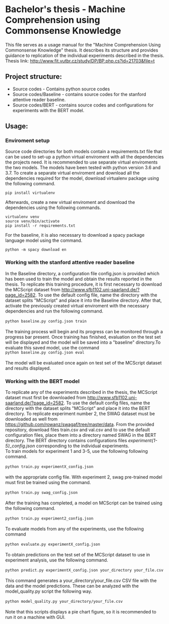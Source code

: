 # Bachelor's thesis - Machine Comprehension using Commonsense Knowledge
This file serves as a usage manual for the "Machine Comprehension Using Commonsense Knowledge" thesis. It describes its structure and provides guidance to replication of the individual experiments described in the thesis.
Thesis link: http://www.fit.vutbr.cz/study/DP/BP.php.cs?id=21703&file=t


## Project structure:
- Source codes - Contains python source codes
- Source codes/Baseline - contains source codes for the stanford attentive reader baseline.
- Source codes/BERT - contains source codes and configurations for experiments with the BERT model.



## Usage:
### Enviroment setup
Source code directories for both models contain a requirements.txt file that can be used to set-up a python virtual enviroment with all the dependencies the projects need. It is recommended to use separate virtual enviroments the two models. The models have been tested with python version 3.6 and 3.7. To create a separate virtual enviroment and download all the dependencies required for the model, download virtualenv package using the following command.
```
pip install virtualenv
```

Afterwards, create a new virtual enviroment and download the dependencies using the following commands.
```
virtualenv venv
source venv/bin/activate
pip install -r requirements.txt
```

For the baseline, it is also necessary to download a spacy package language model using the command.

```python -m spacy download en```

### Working with the stanford attentive reader baseline
In the Baseline directory, a configuration file config.json is provided which has been used to train the model and obtain the results reported in the thesis. To replicate this training procedure, it is first necessary to download the MCScript dataset from http://www.sfb1102.uni-saarland.de/?page_id=2582. To use the default config file, name the directory with the dataset splits "MCScript" and place it into the Baseline directory. After that, activate the previously created virtual enviroment with the necessary dependencies and run the following command.\
\
```python baseline.py config.json train```\
\
The training process will begin and its progress can be monitored through a progress bar present. Once training has finished, evaluation on the test set will be displayed and the model will be saved into a "baseline" directory.To evaluate this saved model, use the command
\
```python baseline.py config.json eval```\
\
The model will be evaluated once again on test set of the MCScript dataset and results displayed.

### Working with the BERT model
To replicate any of the experiments described in the thesis, the MCScript dataset must first be downloaded from http://www.sfb1102.uni-saarland.de/?page_id=2582. To use the default config files, name the directory with the dataset splits "MCScript" and place it into the BERT directory. To replicate experiment number 2, the SWAG dataset must be downloaded as well from https://github.com/rowanz/swagaf/tree/master/data. From the provided repository, download files train.csv and val.csv and to use the default configuration files, place them into a directory named SWAG in the BERT directory. The BERT directory contains configurations files *experiment{1-5}_config.json* corresponding to the individual experiments.\
To train models for experiment 1 and 3-5, use the following following command.\
\
```python train.py experimentX_config.json```\
\
with the appropriate config file. With experiment 2, swag pre-trained model must first be trained using the command.\
\
```python train.py swag_config.json```\
\
After the training has completed, a model on MCScript can be trained using the following command.\
\
```python train.py experiment2_config.json```\
\
To evaluate models from any of the experiments, use the following command\
\
```python evaluate.py experimentX_config.json```\
\
To obtain predictions on the test set of the MCScript dataset to use in experiment analysis, use the following command. \
\
```python predict.py experimentX_config.json your_directory your_file.csv```\
\
This command generates a your_directory/your_file.csv CSV file with the data and the model predictions. These can be analyzed with the model_quality.py script the following way.\
\
```python model_quality.py your_directory/your_file.csv```\
\
Note that this scripts displays a pie chart figure, so it is recommended to run it on a machine with GUI.
